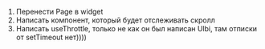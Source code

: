 1) Перенести Page в widget
2) Написать компонент, который будет отслеживать скролл
3) Написать useThrottle, только не как он был написан Ulbi, там отписки от setTimeout нет))))